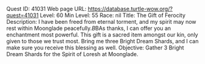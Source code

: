 Quest ID: 41031
Web page URL: https://database.turtle-wow.org/?quest=41031
Level: 60
Min Level: 55
Race: nil
Title: The Gift of Ferocity
Description: I have been freed from eternal torment, and my spirit may now rest within Moonglade peacefully.$B$BAs thanks, I can offer you an enchantment most powerful. This gift is a sacred item amongst our kin, only given to those we trust most. Bring me three Bright Dream Shards, and I can make sure you receive this blessing as well.
Objective: Gather 3 Bright Dream Shards for the Spirit of Loresh at Moonglade.
